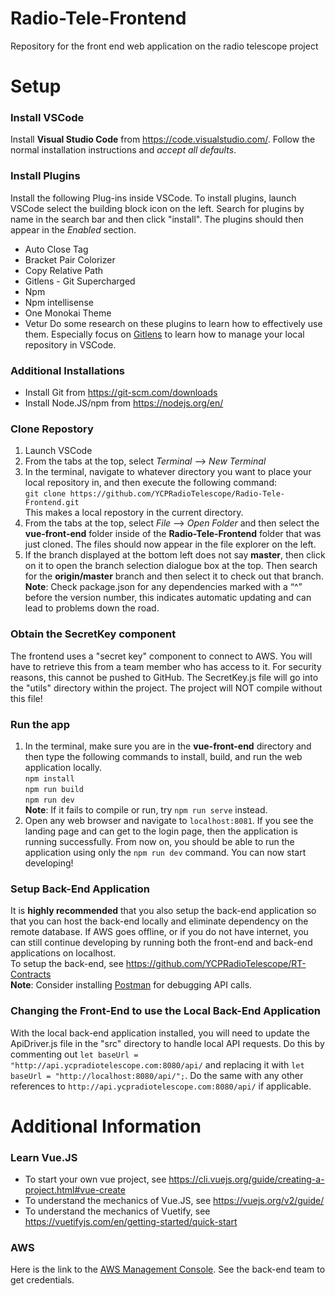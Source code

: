 # Radio-Tele-Frontend
Repository for the front end web application on the radio telescope project

# Setup

### Install VSCode
Install **Visual Studio Code** from <https://code.visualstudio.com/>. Follow the normal installation instructions and *accept all defaults*.

### Install Plugins
Install the following Plug-ins inside VSCode. To install plugins, launch VSCode select the building block icon on the left. Search for plugins by name in the search bar and then click "install". The plugins should then appear in the *Enabled* section.
* Auto Close Tag 
* Bracket Pair Colorizer
* Copy Relative Path
* Gitlens - Git Supercharged 
* Npm
* Npm intellisense
* One Monokai Theme
* Vetur
Do some research on these plugins to learn how to effectively use them. Especially focus on [Gitlens](https://gitlens.amod.io/) to learn how to manage your local repository in VSCode.

### Additional Installations
* Install Git from <https://git-scm.com/downloads>
* Install Node.JS/npm from <https://nodejs.org/en/>

### Clone Repostory
1. Launch VSCode
2. From the tabs at the top, select *Terminal* --> *New Terminal*
3. In the terminal, navigate to whatever directory you want to place your local repository in, and then execute the following command:  
`git clone https://github.com/YCPRadioTelescope/Radio-Tele-Frontend.git`  
This makes a local repostory in the current directory.
4. From the tabs at the top, select *File* --> *Open Folder* and then select the **vue-front-end** folder inside of the **Radio-Tele-Frontend** folder that was just cloned. The files should now appear in the file explorer on the left.
5. If the branch displayed at the bottom left does not say **master**, then click on it to open the branch selection dialogue box at the top. Then search for the **origin/master** branch and then select it to check out that branch.
**Note**: Check package.json for any dependencies marked with a “^” before the version number, this indicates automatic updating and can lead to problems down the road.

### Obtain the SecretKey component
The frontend uses a "secret key" component to connect to AWS.  You will have to retrieve this from a team member who has access to it.  For security reasons, this cannot be pushed to GitHub.  The SecretKey.js file will go into the "utils" directory within the project.  The project will NOT compile without this file!

### Run the app
1. In the terminal, make sure you are in the **vue-front-end** directory and then type the following commands to install, build, and run the web application locally.  
   `npm install`  
   `npm run build`  
   `npm run dev`  
   **Note**: If it fails to compile or run, try `npm run serve` instead.
2. Open any web browser and navigate to `localhost:8081`. If you see the landing page and can get to the login page, then the application is running successfully. 
From now on, you should be able to run the application using only the `npm run dev` command. You can now start developing!

### Setup Back-End Application
It is **highly recommended** that you also setup the back-end application so that you can host the back-end locally and eliminate dependency on the remote database. If AWS goes offline, or if you do not have internet, you can still continue developing by running both the front-end and back-end applications on localhost.  
To setup the back-end, see <https://github.com/YCPRadioTelescope/RT-Contracts>  
**Note**: Consider installing [Postman](https://www.postman.com/downloads/) for debugging API calls.

### Changing the Front-End to use the Local Back-End Application
With the local back-end application installed, you will need to update the ApiDriver.js file in the "src" directory to handle local API requests.  Do this by commenting out `let baseUrl = "http://api.ycpradiotelescope.com:8080/api/` and replacing it with `let baseUrl = "http://localhost:8080/api/";`.  Do the same with any other references to `http://api.ycpradiotelescope.com:8080/api/` if applicable.

# Additional Information
### Learn Vue.JS
* To start your own vue project, see <https://cli.vuejs.org/guide/creating-a-project.html#vue-create>
* To understand the mechanics of Vue.JS, see <https://vuejs.org/v2/guide/>
* To understand the mechanics of Vuetify, see <https://vuetifyjs.com/en/getting-started/quick-start>

### AWS
Here is the link to the [AWS Management Console](https://317377631261.signin.aws.amazon.com/console "AWS Management Console"). See the back-end team to get credentials.
